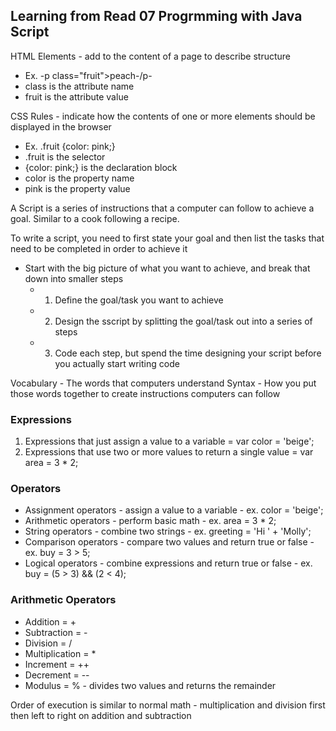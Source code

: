 ## Learning from Read 07 Progrmming with Java Script

HTML Elements - add to the content of a page to describe structure
- Ex. -p class="fruit">peach-/p-
- class is the attribute name
- fruit is the attribute value

CSS Rules - indicate how the contents of one or more elements should be displayed in the browser
- Ex. .fruit {color: pink;}
- .fruit is the selector
- {color: pink;} is the declaration block
- color is the property name
- pink is the property value

A Script is a series of instructions that a computer can follow to achieve a goal.  Similar to a cook following a recipe.

To write a script, you need to first state your goal and then list the tasks that need to be completed in order to achieve it
- Start with the big picture of what you want to achieve, and break that down into smaller steps
    - 1.  Define the goal/task you want to achieve
    - 2.  Design the sscript by splitting the goal/task out into a series of steps
    - 3.  Code each step, but spend the time designing your script before you actually start writing code

Vocabulary - The words that computers understand
Syntax - How you put those words together to create instructions computers can follow

### Expressions
1.  Expressions that just assign a value to a variable = var color = 'beige';
2.  Expressions that use two or more values to return a single value = var area = 3 * 2;

### Operators
- Assignment operators - assign a value to a variable - ex. color = 'beige';
- Arithmetic operators - perform basic math - ex. area = 3 * 2;
- String operators - combine two strings - ex. greeting = 'Hi ' + 'Molly';
- Comparison operators - compare two values and return true or false - ex. buy = 3 > 5;
- Logical operators - combine expressions and return true or false - ex. buy = (5 > 3) && (2 < 4);

### Arithmetic Operators
- Addition = +
- Subtraction = -
- Division = /
- Multiplication = *
- Increment = ++
- Decrement = --
- Modulus = % - divides two values and returns the remainder

Order of execution is similar to normal math - multiplication and division first then left to right on addition and subtraction